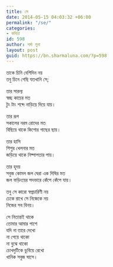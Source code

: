 ```yaml
---
title: সে
date: 2014-05-15 04:03:32 +06:00
permalink: "/se/"
categories:
- কবিতা
id: 598
author: শর্মা লুনা
layout: post
guid: https://bn.sharmaluna.com/?p=598
---
```


তাকে চিনি বেশিদিন নয়  
তবু চিনে গেছি যতখানি সে;

তার সারল্য  
স্বচ্ছ কাচের মত  
টুং টাং শব্দে নাড়িয়ে দিয়ে যায়।

তার রূপ  
সকালের নরম রোদের মত  
বিছিয়ে থাকে কিশোর গাছের ছায়।

তার হাসি  
শিশুর খেলনার মত  
জড়িয়ে থাকে নিষ্পাপতার পায়।

তার হৃদয়  
সবুজ কোমল জল ঘেরা এক দিঘির মত  
জল ফড়িংয়ের পদভারে কেঁপে কেঁপে যায়।

তবু সে কারো স্বপ্নচারিণী নয়  
ঢেকে রাখে সে নিজেকে নয়  
নিজের সব বিনয়।

সে নিতান্তই থাকে  
তোমার আমার পাশে  
যদি না তারে দেখো  
না পেয়ে থাকো  
না বুঝে থাকো  
চোখদুটিকে ডুবিয়ে রেখো  
খানিক সবুজ ঘাসে।